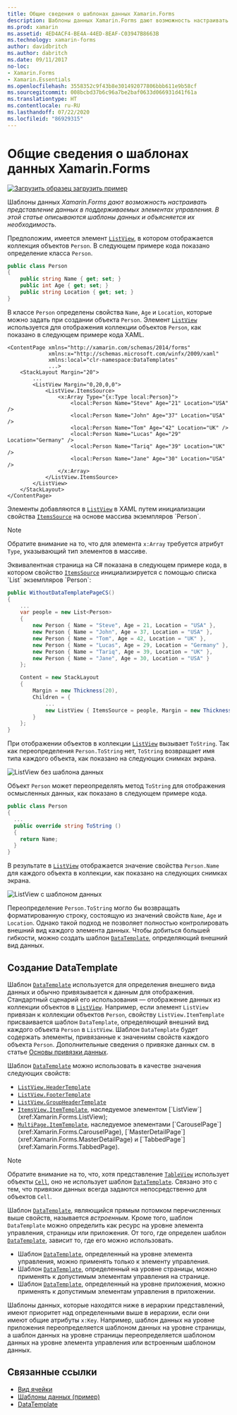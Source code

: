 ```yaml
---
title: Общие сведения о шаблонах данных Xamarin.Forms
description: Шаблоны данных Xamarin.Forms дают возможность настраивать представление данных в поддерживаемых элементах управления. В этой статье описываются шаблоны данных и объясняется их необходимость.
ms.prod: xamarin
ms.assetid: 4ED4ACF4-BE4A-44ED-8EAF-C03947B8663B
ms.technology: xamarin-forms
author: davidbritch
ms.author: dabritch
ms.date: 09/11/2017
no-loc:
- Xamarin.Forms
- Xamarin.Essentials
ms.openlocfilehash: 3558352c9f43b8e301492077806bbb611e9b58cf
ms.sourcegitcommit: 008bcbd37b6c96a7be2baf0633d066931d41f61a
ms.translationtype: HT
ms.contentlocale: ru-RU
ms.lasthandoff: 07/22/2020
ms.locfileid: "86929315"
---
```

# <a name="introduction-to-xamarinforms-data-templates"></a>Общие сведения о шаблонах данных Xamarin.Forms

[![Загрузить образец](~/media/shared/download.png) загрузить пример](https://docs.microsoft.com/samples/xamarin/xamarin-forms-samples/templates-datatemplates)

Шаблоны данных _Xamarin.Forms дают возможность настраивать представление данных в поддерживаемых элементах управления. В этой статье описываются шаблоны данных и объясняется их необходимость._

Предположим, имеется элемент [`ListView`](xref:Xamarin.Forms.ListView), в котором отображается коллекция объектов `Person`. В следующем примере кода показано определение класса `Person`.

```csharp
public class Person
{
    public string Name { get; set; }
    public int Age { get; set; }
    public string Location { get; set; }
}
```

В классе `Person` определены свойства `Name`, `Age` и `Location`, которые можно задать при создании объекта `Person`. Элемент [`ListView`](xref:Xamarin.Forms.ListView) используется для отображения коллекции объектов `Person`, как показано в следующем примере кода XAML.

```xaml
<ContentPage xmlns="http://xamarin.com/schemas/2014/forms"
             xmlns:x="http://schemas.microsoft.com/winfx/2009/xaml"
             xmlns:local="clr-namespace:DataTemplates"
             ...>
    <StackLayout Margin="20">
        ...
        <ListView Margin="0,20,0,0">
            <ListView.ItemsSource>
                <x:Array Type="{x:Type local:Person}">
                    <local:Person Name="Steve" Age="21" Location="USA" />
                    <local:Person Name="John" Age="37" Location="USA" />
                    <local:Person Name="Tom" Age="42" Location="UK" />
                    <local:Person Name="Lucas" Age="29" Location="Germany" />
                    <local:Person Name="Tariq" Age="39" Location="UK" />
                    <local:Person Name="Jane" Age="30" Location="USA" />
                </x:Array>
            </ListView.ItemsSource>
        </ListView>
    </StackLayout>
</ContentPage>
```

Элементы добавляются в [`ListView`](xref:Xamarin.Forms.ListView) в XAML путем инициализации свойства [`ItemsSource`](xref:Xamarin.Forms.ItemsView`1.ItemsSource) на основе массива экземпляров `Person`.

> [!NOTE]
> Обратите внимание на то, что для элемента `x:Array` требуется атрибут `Type`, указывающий тип элементов в массиве.

Эквивалентная страница на C# показана в следующем примере кода, в котором свойство [`ItemsSource`](xref:Xamarin.Forms.ItemsView`1.ItemsSource) инициализируется с помощью списка `List` экземпляров `Person`:

```csharp
public WithoutDataTemplatePageCS()
{
    ...
    var people = new List<Person>
    {
        new Person { Name = "Steve", Age = 21, Location = "USA" },
        new Person { Name = "John", Age = 37, Location = "USA" },
        new Person { Name = "Tom", Age = 42, Location = "UK" },
        new Person { Name = "Lucas", Age = 29, Location = "Germany" },
        new Person { Name = "Tariq", Age = 39, Location = "UK" },
        new Person { Name = "Jane", Age = 30, Location = "USA" }
    };

    Content = new StackLayout
    {
        Margin = new Thickness(20),
        Children = {
            ...
            new ListView { ItemsSource = people, Margin = new Thickness(0, 20, 0, 0) }
        }
    };
}
```

При отображении объектов в коллекции [`ListView`](xref:Xamarin.Forms.ListView) вызывает `ToString`. Так как переопределения `Person.ToString` нет, `ToString` возвращает имя типа каждого объекта, как показано на следующих снимках экрана.

![ListView без шаблона данных](introduction-images/no-data-template.png)

Объект `Person` может переопределять метод `ToString` для отображения осмысленных данных, как показано в следующем примере кода.

```csharp
public class Person
{
  ...
  public override string ToString ()
  {
    return Name;
  }
}
```

В результате в [`ListView`](xref:Xamarin.Forms.ListView) отображается значение свойства `Person.Name` для каждого объекта в коллекции, как показано на следующих снимках экрана.

![ListView с шаблоном данных](introduction-images/override-tostring.png)

Переопределение `Person.ToString` могло бы возвращать форматированную строку, состоящую из значений свойств `Name`, `Age` и `Location`. Однако такой подход не позволяет полностью контролировать внешний вид каждого элемента данных. Чтобы добиться большей гибкости, можно создать шаблон [`DataTemplate`](xref:Xamarin.Forms.DataTemplate), определяющий внешний вид данных.

## <a name="creating-a-datatemplate"></a>Создание DataTemplate

Шаблон [`DataTemplate`](xref:Xamarin.Forms.DataTemplate) используется для определения внешнего вида данных и обычно привязывается к данным для отображения. Стандартный сценарий его использования — отображение данных из коллекции объектов в [`ListView`](xref:Xamarin.Forms.ListView). Например, если элемент `ListView` привязан к коллекции объектов `Person`, свойству `ListView.ItemTemplate` присваивается шаблон `DataTemplate`, определяющий внешний вид каждого объекта `Person` в `ListView`. Шаблон `DataTemplate` будет содержать элементы, привязанные к значениям свойств каждого объекта `Person`. Дополнительные сведения о привязке данных см. в статье [Основы привязки данных](~/xamarin-forms/xaml/xaml-basics/data-binding-basics.md).

Шаблон [`DataTemplate`](xref:Xamarin.Forms.DataTemplate) можно использовать в качестве значения следующих свойств:

- [`ListView.HeaderTemplate`](xref:Xamarin.Forms.ListView.HeaderTemplate)
- [`ListView.FooterTemplate`](xref:Xamarin.Forms.ListView.FooterTemplate)
- [`ListView.GroupHeaderTemplate`](xref:Xamarin.Forms.ListView.GroupHeaderTemplate)
- [`ItemsView.ItemTemplate`](xref:Xamarin.Forms.ItemsView`1), наследуемое элементом [`ListView`](xref:Xamarin.Forms.ListView);
- [`MultiPage.ItemTemplate`](xref:Xamarin.Forms.MultiPage`1), наследуемое элементами [`CarouselPage`](xref:Xamarin.Forms.CarouselPage), [`MasterDetailPage`](xref:Xamarin.Forms.MasterDetailPage) и [`TabbedPage`](xref:Xamarin.Forms.TabbedPage).

> [!NOTE]
> Обратите внимание на то, что, хотя представление [`TableView`](xref:Xamarin.Forms.TableView) использует объекты [`Cell`](xref:Xamarin.Forms.Cell), оно не использует шаблон [`DataTemplate`](xref:Xamarin.Forms.DataTemplate). Связано это с тем, что привязки данных всегда задаются непосредственно для объектов `Cell`.

Шаблон [`DataTemplate`](xref:Xamarin.Forms.DataTemplate), являющийся прямым потомком перечисленных выше свойств, называется *встроенным*. Кроме того, шаблон `DataTemplate` можно определить как ресурс на уровне элемента управления, страницы или приложения. От того, где определен шаблон [`DataTemplate`](xref:Xamarin.Forms.DataTemplate), зависит то, где его можно использовать.

- Шаблон [`DataTemplate`](xref:Xamarin.Forms.DataTemplate), определенный на уровне элемента управления, можно применять только к элементу управления.
- Шаблон [`DataTemplate`](xref:Xamarin.Forms.DataTemplate), определенный на уровне страницы, можно применять к допустимым элементам управления на странице.
- Шаблон [`DataTemplate`](xref:Xamarin.Forms.DataTemplate), определенный на уровне приложения, можно применять к допустимым элементам управления в приложении.

Шаблоны данных, которые находятся ниже в иерархии представлений, имеют приоритет над определенными выше в иерархии, если они имеют общие атрибуты `x:Key`. Например, шаблон данных на уровне приложения переопределяется шаблоном данных на уровне страницы, а шаблон данных на уровне страницы переопределяется шаблоном данных на уровне элемента управления или встроенным шаблоном данных.

## <a name="related-links"></a>Связанные ссылки

- [Вид ячейки](~/xamarin-forms/user-interface/listview/customizing-cell-appearance.md)
- [Шаблоны данных (пример)](https://docs.microsoft.com/samples/xamarin/xamarin-forms-samples/templates-datatemplates)
- [DataTemplate](xref:Xamarin.Forms.DataTemplate)
